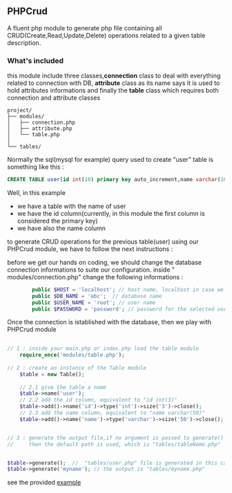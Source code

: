 ## PHPCrud
A fluent php module to generate php file containing all CRUD(Create,Read,Update,Delete) operations related to a given table description. 

### What's included 
this module include three classes,**connection** class to deal with everything related to connection with DB, **attribute** class as its name says it is used to hold attributes informations and finally the **table** class which requires both connection and attribute classes

```
project/
├── modules/
│   ├── connection.php 
│   ├── attribute.php 
│   └── table.php  
│   
└── tables/
```

Normally the sql(mysql for example) query used to create  "user" table is something like this :
​
```sql
CREATE TABLE user(id int(10) primary key auto_increment,name varchar(100));
```
Well, in this example
* we have a table with the name of user 
* we have the id column(currently, in this module  the first column is considered the primary key)
* we have also the name column


to generate CRUD operations for the previous table(user) using our PHPCrud module, we have to follow the next instructions : 

before we get our hands on coding, we should change the database connection informations to suite our configuration. 
inside " modules/connection.php" change the following informations :
​
```php
        public $HOST = 'localhost'; // host name, localhost in case we are working locally
        public $DB_NAME = 'abc';  // database name
        public $USER_NAME = 'root'; // user name 
        public $PASSWORD = 'password'; // password for the selected user 
```
Once the connection is istablished with  the database, then we play with PHPCrud  module

```php
​
// 1 : inside your main.php or index.php load the table module    
    require_once('modules/table.php');
    
// 2 : create an instance of the Table module
    $table = new Table();
    
	// 2.1 give the table a name 
	$table->name('user');
	// 2.2 add the id column, equivalent to "id int(3)"
	$table->add()->name('id')->type('int')->size('3')->close();  
	// 2.3 add the name column, equivalent to "name varchar(50)"
	$table->add()->name('name')->type('varchar')->size('50')->close();


// 3 : generate the output file,if no argument is passed to generate() method 	 
//     then the default path is used, which is "tables/tableName.php"


$table->generate();  //  "tables/user.php" file is generated in this case because the name of table is user
$table->generate('myname'); // the output is "tables/myname.php"
```  



see the provided [example](./example.php)

